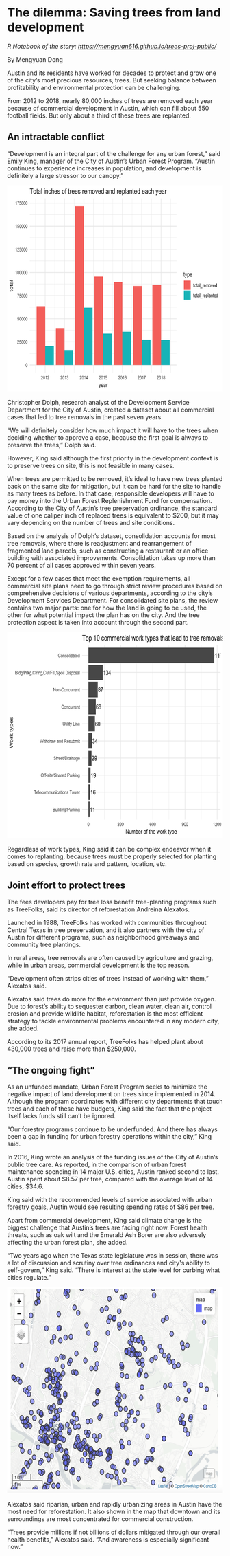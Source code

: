 # The dilemma: Saving trees from land development
*R Notebook of the story: https://mengyuan616.github.io/trees-proj-public/*

By Mengyuan Dong

Austin and its residents have worked for decades to protect and grow one of the city’s most precious resources, trees. But seeking balance between profitability and environmental protection can be challenging. 

From 2012 to 2018, nearly 80,000 inches of trees are removed each year because of commercial development in Austin, which can fill about 550 football fields. But only about a third of these trees are replanted. 

## An intractable conflict

“Development is an integral part of the challenge for any urban forest,” said Emily King, manager of the City of Austin’s Urban Forest Program. “Austin continues to experience increases in population, and development is definitely a large stressor to our canopy.”

<img src="trees_removed.png" alt="" width="672" height="480">

Christopher Dolph, research analyst of the Development Service Department for the City of Austin, created a dataset about all commercial cases that led to tree removals in the past seven years. 

“We will definitely consider how much impact it will have to the trees when deciding whether to approve a case, because the first goal is always to preserve the trees,” Dolph said.

However, King said although the first priority in the development context is to preserve trees on site, this is not feasible in many cases. 

When trees are permitted to be removed, it’s ideal to have new trees planted back on the same site for mitigation, but it can be hard for the site to handle as many trees as before. In that case, responsible developers will have to pay money into the Urban Forest Replenishment Fund for compensation. According to the City of Austin’s tree preservation ordinance, the standard value of one caliper inch of replaced trees is equivalent to $200, but it may vary depending on the number of trees and site conditions. 

Based on the analysis of Dolph’s dataset, consolidation accounts for most tree removals, where there is readjustment and rearrangement of fragmented land parcels, such as constructing a restaurant or an office building with associated improvements. Consolidation takes up more than 70 percent of all cases approved within seven years. 

Except for a few cases that meet the exemption requirements, all commercial site plans need to go through strict review procedures based on comprehensive decisions of various departments, according to the city’s Development Services Department. For consolidated site plans, the review contains two major parts: one for how the land is going to be used, the other for what potential impact the plan has on the city. And the tree protection aspect is taken into account through the second part. 

<img src="commercial.png" alt="" width="672" height="480">

Regardless of work types, King said it can be complex endeavor when it comes to replanting,  because trees must be properly selected for planting based on species, growth rate and pattern, location, etc.

## Joint effort to protect trees

The fees developers pay for tree loss benefit tree-planting programs such as TreeFolks, said its director of reforestation Andreina Alexatos.  

Launched in 1988, TreeFolks has worked with communities throughout Central Texas in tree preservation, and it also partners with the city of Austin for different programs, such as neighborhood giveaways and community tree plantings. 

In rural areas, tree removals are often caused by agriculture and grazing, while in urban areas, commercial development is the top reason.

“Development often strips cities of trees instead of working with them,” Alexatos said. 

Alexatos said trees do more for the environment than just provide oxygen. Due to forest’s ability to sequester carbon, clean water, clean air, control erosion and provide wildlife habitat, reforestation is the most efficient strategy to tackle environmental problems encountered in any modern city, she added.

According to its 2017 annual report, TreeFolks has helped plant about 430,000 trees and raise more than $250,000.

## “The ongoing fight”

As an unfunded mandate, Urban Forest Program seeks to minimize the negative impact of land development on trees since implemented in 2014. Although the program coordinates with different city departments that touch trees and each of these have budgets, King said the fact that the project itself lacks funds still can’t be ignored.

“Our forestry programs continue to be underfunded. And there has always been a gap in funding for urban forestry operations within the city,” King said.

In 2016, King wrote an analysis of the funding issues of the City of Austin’s public tree care. As reported, in the comparison of urban forest maintenance spending in 14 major U.S. cities, Austin ranked second to last. Austin spent about $8.57 per tree, compared with the average level of 14 cities, $34.6.

King said with the recommended levels of service associated with urban forestry goals, Austin would see resulting spending rates of $86 per tree.

Apart from commercial development, King said climate change is the biggest challenge that Austin’s trees are facing right now. Forest health threats, such as oak wilt and the Emerald Ash Borer are also adversely affecting the urban forest plan, she added. 

“Two years ago when the Texas state legislature was in session, there was a lot of discussion and scrutiny over tree ordinances and city's ability to self-govern,” King said. “There is interest at the state level for curbing what cities regulate.” 

<img src="map.png" alt="" width="672" height="480">

Alexatos said riparian, urban and rapidly urbanizing areas in Austin have the most need for reforestation. It also shown in the map that downtown and its surroundings are most concentrated for commercial construction.

“Trees provide millions if not billions of dollars mitigated through our overall health benefits,” Alexatos said. “And awareness is especially significant now.”


